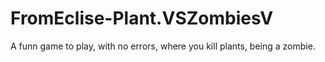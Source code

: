 # FromEclise-Plant.VSZombiesV
A funn game to play, with no errors, where you kill plants, being a zombie.
